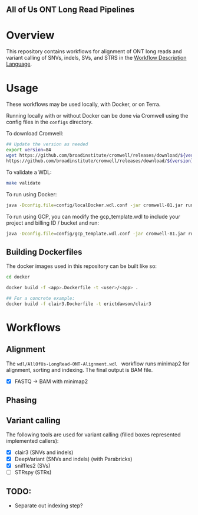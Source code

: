 All of Us ONT Long Read Pipelines
---------------------

# Overview
This repository contains workflows for alignment of ONT long reads and variant
calling of SNVs, indels, SVs, and STRS in the [Workflow Description Language](https://github.com/openwdl/wdl).

# Usage
These workflows may be used locally, with Docker, or on Terra.

Running locally with or without Docker can be done via Cromwell using the config files in the `configs` directory.

To download Cromwell:

```bash
## Update the version as needed
export version=84
wget https://github.com/broadinstitute/cromwell/releases/download/${version}/cromwell-${version}.jar
https://github.com/broadinstitute/cromwell/releases/download/${version}/womtool-${version}.jar
```

To validate a WDL:

```bash
make validate
```
To run using Docker:

```bash
java -Dconfig.file=config/localDocker.wdl.conf -jar cromwell-81.jar run -i inputs.local.json wdl/AllOfUs-LongRead-ONT-AlignmentAndPhasing.wdl
```

To run using GCP, you can modify the gcp_template.wdl to include your project and billing ID / bucket and run:

```bash
java -Dconfig.file=config/gcp_template.wdl.conf -jar cromwell-81.jar run -i inputs.local.json wdl/AllOfUs-LongRead-ONT-AlignmentAndPhasing.wdl
```

## Building Dockerfiles
The docker images used in this repository can be built like so:

```bash
cd docker

docker build -f <app>.Dockerfile -t <user>/<app> .

## For a concrete example:
docker build -f clair3.Dockerfile -t erictdawson/clair3
```
# Workflows

## Alignment
The `wdl/AllOfUs-LongRead-ONT-Alignment.wdl ` workflow runs minimap2 for alignment, sorting and indexing. The final output is BAM file.

- [X] FASTQ -> BAM with minimap2

## Phasing

## Variant calling
The following tools are used for variant calling (filled boxes represented implemented callers):

- [X] clair3 (SNVs and indels)
- [X] DeepVariant (SNVs and indels) (with Parabricks)
- [X] sniffles2 (SVs)
- [ ] STRspy (STRs)

## TODO:
 - Separate out indexing step?